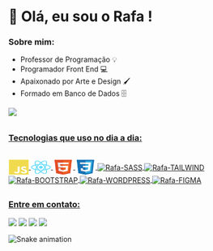 <h1>&#128075; Olá, eu sou o Rafa !</h1>

<h3>Sobre mim:</h3>
<ul>
    <li>Professor de Programação 💡</li>
    <li>Programador Front End 💻</li>
    <li>Apaixonado por Arte e Design 🖌</li>
    <li>Formado em Banco de Dados 🗄</li>
</ul>
<div align="left">
  <a href="https://github.com/Rafa-py">
  <img height="180em" src="https://github-readme-stats.vercel.app/api?username=Rafa-py&show_icons=true&theme=gotham&include_all_commits=true&count_private=true"/>
</div>  
    
##

<h3>Tecnologias que uso no dia a dia:</h3>
<div style="display: inline_block"><br>
  <img align="center" alt="Rafa-Js" height="30" width="40" src="https://raw.githubusercontent.com/devicons/devicon/master/icons/javascript/javascript-plain.svg">
  <img align="center" alt="Rafa-React" height="30" width="40" src="https://raw.githubusercontent.com/devicons/devicon/master/icons/react/react-original.svg">
  <img align="center" alt="Rafa-HTML" height="30" width="40" src="https://raw.githubusercontent.com/devicons/devicon/master/icons/html5/html5-original.svg">
  <img align="center" alt="Rafa-CSS" height="30" width="40" src="https://raw.githubusercontent.com/devicons/devicon/master/icons/css3/css3-original.svg">
  <img align="center" alt="Rafa-SASS" height="30" width="40"  src="https://cdn.jsdelivr.net/gh/devicons/devicon/icons/sass/sass-original.svg" />
  <img align="center" alt="Rafa-TAILWIND" height="30" width="40" src="https://cdn.jsdelivr.net/gh/devicons/devicon/icons/tailwindcss/tailwindcss-plain.svg" />
  <img align="center" alt="Rafa-BOOTSTRAP" height="30" width="40" src="https://cdn.jsdelivr.net/gh/devicons/devicon/icons/bootstrap/bootstrap-original-wordmark.svg" />
  <img align="center" alt="Rafa-WORDPRESS" height="30" width="40" src="https://cdn.jsdelivr.net/gh/devicons/devicon/icons/wordpress/wordpress-plain.svg" />
  <img align="center" alt="Rafa-FIGMA" height="30" width="40" src="https://cdn.jsdelivr.net/gh/devicons/devicon/icons/figma/figma-original.svg" />         
</div>

##
    
<h3>Entre em contato:</h3>
<div>
     <a href="https://www.linkedin.com/in/rafael-pinto-3005a325a/" target="_blank"><img src="https://img.shields.io/badge/LinkedIn-0077B5?style=for-the-badge&logo=linkedin&logoColor=white" target="_blank"></a>
     <a href=mailto:rafadevjs@gmail.com target="_blank"><img src="https://img.shields.io/badge/Gmail-D14836?style=for-the-badge&logo=gmail&logoColor=white" target="_blank"></a>
 <a href="https://web.whatsapp.com/send?phone=5511937183822" target="_blank"><img src="https://img.shields.io/badge/WhatsApp-25D366?style=for-the-badge&logo=whatsapp&logoColor=white" target="_blank"></a>
 <a href="https://rafa-py.github.io/portfolio-redisign/" target="_blank"><img src="https://img.shields.io/badge/website-000000?style=for-the-badge&logo=About.me&logoColor=white" target="_blank"></a>
</div>

 ![Snake animation](https://github.com/Rafa-py/Rafa-py/blob/output/github-contribution-grid-snake.svg)
